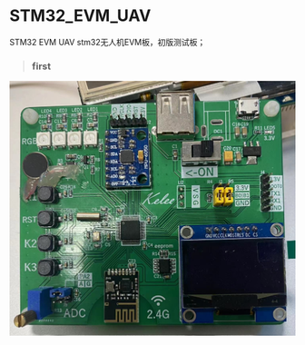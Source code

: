 # STM32_EVM_UAV
STM32 EVM UAV stm32无人机EVM板，初版测试板；
> ### first   
![](https://github.com/LZH-ang/STM32_EVM_UAV/blob/main/image/first_pcba.jpg)
